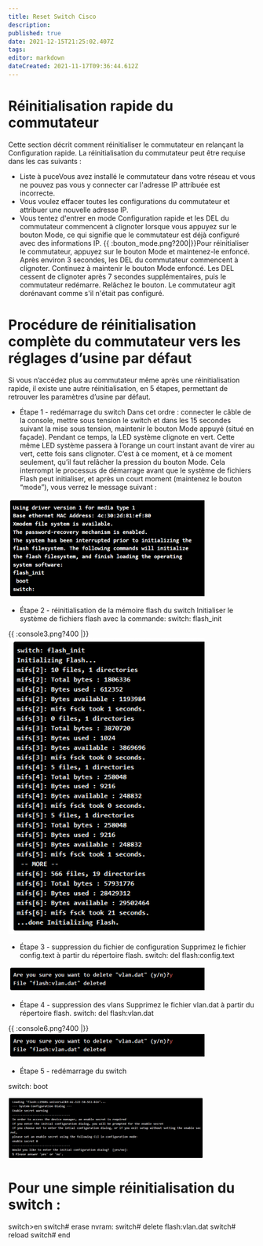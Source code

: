 ```yaml
---
title: Reset Switch Cisco
description: 
published: true
date: 2021-12-15T21:25:02.407Z
tags: 
editor: markdown
dateCreated: 2021-11-17T09:36:44.612Z
---
```


# Réinitialisation rapide du commutateur
Cette section décrit comment réinitialiser le commutateur en relançant la Configuration rapide. La réinitialisation du commutateur peut être requise dans les cas suivants : 
  * Liste à puceVous avez installé le commutateur dans votre réseau et vous ne pouvez pas vous y connecter car l'adresse IP attribuée est incorrecte.
  * Vous voulez effacer toutes les configurations du commutateur et attribuer une nouvelle adresse IP.
  * Vous tentez d'entrer en mode Configuration rapide et les DEL du commutateur commencent à clignoter lorsque vous appuyez sur le bouton Mode, ce qui signifie que le commutateur est déjà configuré avec des informations IP.
{{ :bouton_mode.png?200|}}Pour réinitialiser le commutateur, appuyez sur le bouton Mode et maintenez-le enfoncé. Après environ 3 secondes, les DEL du commutateur commencent à clignoter. Continuez à maintenir le bouton Mode enfoncé. Les DEL cessent de clignoter après 7 secondes supplémentaires, puis le commutateur redémarre. Relâchez le bouton.
Le commutateur agit dorénavant comme s'il n'était pas configuré.

# Procédure de réinitialisation complète du commutateur vers les réglages d’usine par défaut
Si vous n’accédez plus au commutateur même après une réinitialisation rapide, il existe une autre réinitialisation, en 5 étapes, permettant de retrouver les paramètres d’usine par défaut.

  * Étape 1 - redémarrage du switch
Dans cet ordre : connecter le câble de la console, mettre sous tension le switch et dans les 15 secondes suivant la mise sous tension, maintenir le bouton Mode appuyé (situé en façade). Pendant ce temps, la LED système clignote en vert. Cette même LED système passera à l’orange un court instant avant de virer au vert, cette fois sans clignoter. C’est à ce moment, et à ce moment seulement, qu’il faut relâcher la pression du bouton Mode.
Cela interrompt le processus de démarrage avant que le système de fichiers Flash peut initialiser, et après un court moment (maintenez le bouton “mode”), vous verrez le message suivant :

![console2.png](/cisco/reset/console2.png)

  * Étape 2 - réinitialisation de la mémoire flash du switch
Initialiser le système de fichiers flash avec la commande:
  switch: flash_init

{{ :console3.png?400 |}}
![console3.png](/cisco/reset/console3.png)
  * Étape 3 - suppression du fichier de configuration
Supprimez le fichier config.text à partir du répertoire flash.
  switch: del flash:config.text

![console5.png](/cisco/reset/console5.png)
  * Étape 4 - suppression des vlans
Supprimez le fichier vlan.dat à partir du répertoire flash.
  switch: del flash:vlan.dat
  
{{ :console6.png?400 |}}
![console6.png](/cisco/reset/console6.png)
  * Étape 5 - redémarrage du switch

  switch: boot

![console7.png](/cisco/reset/console7.png) 
 
# Pour une simple réinitialisation du switch : 

  switch>en
  switch# erase nvram:
  switch# delete flash:vlan.dat
  switch# reload
  switch# end
  
